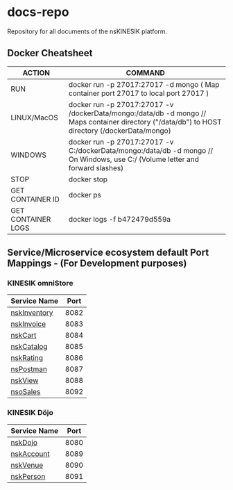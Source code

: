 # docs-repo
Repository for all documents of the nsKINESIK platform.

## Docker Cheatsheet

| ACTION | COMMAND |
|--------|---------|
| RUN | docker run -p 27017:27017 -d mongo ( Map container port 27017 to local port 27017 ) |
| LINUX/MacOS | docker run -p 27017:27017 -v /dockerData/mongo:/data/db -d mongo   //   Maps container directory ("/data/db") to HOST directory (/dockerData/mongo) |
| WINDOWS | docker run -p 27017:27017 -v C:/dockerData/mongo:/data/db -d mongo //   On Windows, use C:/ (Volume letter and forward slashes) |
| STOP | docker stop <containerID> |
| GET CONTAINER ID | docker ps |
| GET CONTAINER LOGS | docker logs -f b472479d559a |

## Service/Microservice ecosystem default Port Mappings - (For Development purposes)
### KINESIK omniStore
| Service Name | Port | 
| --------| -----|
| [nskInventory](https://github.com/NordStar-KINESIK/nskInventory) | 8082 |
| [nskInvoice](https://github.com/NordStar-KINESIK/nskInvoice) | 8083 |
| [nskCart](https://github.com/NordStar-KINESIK/nskCart) | 8084 |
| [nskCatalog](https://github.com/NordStar-KINESIK/nskCatalog) | 8085 |
| [nskRating](https://github.com/NordStar-KINESIK/nskRating) | 8086 |
| [nsPostman](https://github.com/NordStar-KINESIK/nsPostman) | 8087 |
| [nskView](https://github.com/NordStar-KINESIK/nskView) | 8088 |
| [nsoSales](https://github.com/NordStar-OMNISTORE/nsoSales) | 8092 |

### KINESIK Döjo
| Service Name | Port | 
| --------| -----|
| [nskDojo](https://github.com/NordStar-KINESIK/nskDojo) | 8080 |
| [nskAccount](https://github.com/NordStar-KINESIK/nskAccount) | 8089 |
| [nskVenue](https://github.com/NordStar-KINESIK/nskVenue) | 8090 |
| [nskPerson](https://github.com/NordStar-KINESIK/nskPerson) | 8091 |
